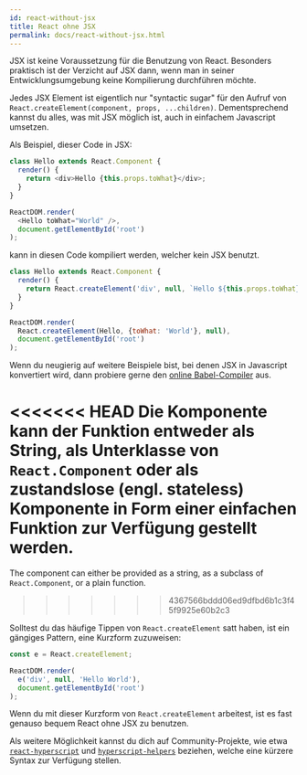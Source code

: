 ```yaml
---
id: react-without-jsx
title: React ohne JSX
permalink: docs/react-without-jsx.html
---
```


JSX ist keine Voraussetzung für die Benutzung von React. Besonders praktisch ist der Verzicht auf JSX dann, wenn man in seiner Entwicklungsumgebung keine Kompilierung durchführen möchte.

Jedes JSX Element ist eigentlich nur "syntactic sugar" für den Aufruf von `React.createElement(component, props, ...children)`. Dementsprechend kannst du alles, was mit JSX möglich ist, auch in einfachem Javascript umsetzen.

Als Beispiel, dieser Code in JSX:

```js
class Hello extends React.Component {
  render() {
    return <div>Hello {this.props.toWhat}</div>;
  }
}

ReactDOM.render(
  <Hello toWhat="World" />,
  document.getElementById('root')
);
```

kann in diesen Code kompiliert werden, welcher kein JSX benutzt.

```js
class Hello extends React.Component {
  render() {
    return React.createElement('div', null, `Hello ${this.props.toWhat}`);
  }
}

ReactDOM.render(
  React.createElement(Hello, {toWhat: 'World'}, null),
  document.getElementById('root')
);
```

Wenn du neugierig auf weitere Beispiele bist, bei denen JSX in Javascript konvertiert wird, dann probiere gerne den [online Babel-Compiler](babel://jsx-simple-example) aus.

<<<<<<< HEAD
Die Komponente kann der Funktion entweder als String, als Unterklasse von `React.Component` oder als zustandslose (engl. stateless) Komponente in Form einer einfachen Funktion zur Verfügung gestellt werden.
=======
The component can either be provided as a string, as a subclass of `React.Component`, or a plain function.
>>>>>>> 4367566bddd06ed9dfbd6b1c3f45f9925e60b2c3

Solltest du das häufige Tippen von `React.createElement` satt haben, ist ein gängiges Pattern, eine Kurzform zuzuweisen: 

```js
const e = React.createElement;

ReactDOM.render(
  e('div', null, 'Hello World'),
  document.getElementById('root')
);
```

Wenn du mit dieser Kurzform von `React.createElement` arbeitest, ist es fast genauso bequem React ohne JSX zu benutzen.

Als weitere Möglichkeit kannst du dich auf Community-Projekte, wie etwa [`react-hyperscript`](https://github.com/mlmorg/react-hyperscript) und [`hyperscript-helpers`](https://github.com/ohanhi/hyperscript-helpers) beziehen, welche eine kürzere Syntax zur Verfügung stellen. 

